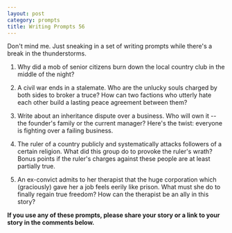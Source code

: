 ```yaml
---
layout: post
category: prompts
title: Writing Prompts 56
---
```


Don't mind me. Just sneaking in a set of writing prompts while there's a break in the thunderstorms.

<!--excerpt-->

1. Why did a mob of senior citizens burn down the local country club in the middle of the night?

2. A civil war ends in a stalemate. Who are the unlucky souls charged by both sides to broker a truce? How can two factions who utterly hate each other build a lasting peace agreement between them?

3. Write about an inheritance dispute over a business. Who will own it -- the founder's family or the current manager? Here's the twist: everyone is fighting over a failing business.

4. The ruler of a country publicly and systematically attacks followers of a certain religion. What did this group do to provoke the ruler's wrath? Bonus points if the ruler's charges against these people are at least partially true.

5. An ex-convict admits to her therapist that the huge corporation which (graciously) gave her a job feels eerily like prison. What must she do to finally regain true freedom? How can the therapist be an ally in this story?

**If you use any of these prompts, please share your story or a link to your story in the comments below.**
